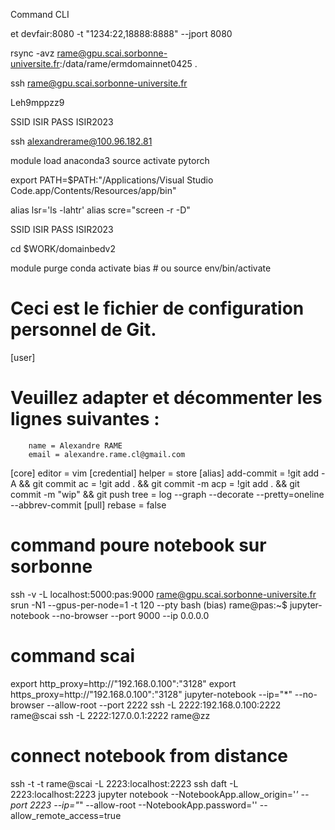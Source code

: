 Command CLI

et devfair:8080 -t "1234:22,18888:8888" --jport 8080


rsync -avz rame@gpu.scai.sorbonne-universite.fr:/data/rame/ermdomainnet0425 .

ssh rame@gpu.scai.sorbonne-universite.fr

Leh9mppzz9

SSID        ISIR
PASS       ISIR2023

ssh alexandrerame@100.96.182.81

module load anaconda3
 source activate pytorch



export PATH=$PATH:"/Applications/Visual Studio Code.app/Contents/Resources/app/bin"


alias lsr='ls -lahtr'
alias scre="screen -r -D"

SSID        ISIR
PASS       ISIR2023


cd $WORK/domainbedv2

module purge
conda activate bias  # ou source env/bin/activate


# Ceci est le fichier de configuration personnel de Git.
[user]
# Veuillez adapter et décommenter les lignes suivantes :
        name = Alexandre RAME
        email = alexandre.rame.cl@gmail.com
[core]
        editor = vim
[credential]
        helper = store
[alias]
        add-commit = !git add -A && git commit
        ac = !git add . && git commit -m
        acp = !git add . && git commit -m "wip" && git push
        tree = log --graph --decorate --pretty=oneline --abbrev-commit
[pull]
        rebase = false


# command poure notebook sur sorbonne

ssh -v -L localhost:5000:pas:9000 rame@gpu.scai.sorbonne-universite.fr
srun -N1 --gpus-per-node=1 -t 120 --pty bash
(bias) rame@pas:~$ jupyter-notebook --no-browser --port 9000 --ip 0.0.0.0


# command scai

export http_proxy=http://"192.168.0.100":"3128"
export https_proxy=http://"192.168.0.100":"3128"
jupyter-notebook --ip="*" --no-browser --allow-root --port 2222
ssh -L 2222:192.168.0.100:2222 rame@scai
ssh -L 2222:127.0.0.1:2222 rame@zz

# connect notebook from distance

ssh -t -t rame@scai -L 2223:localhost:2223 ssh daft -L 2223:localhost:2223
jupyter notebook  --NotebookApp.allow_origin='*' --port 2223 --ip="*"  --allow-root  --NotebookApp.password=''  --allow_remote_access=true
